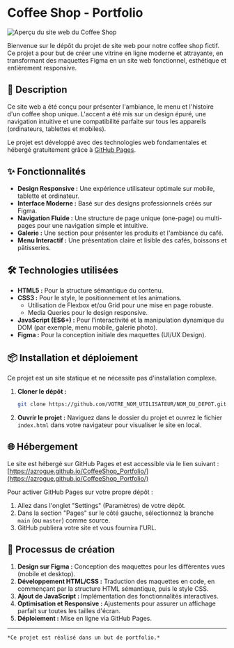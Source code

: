 # Coffee Shop - Portfolio

![Aperçu du site web du Coffee Shop](https://i.ibb.co/TBkmd43n/cofeeshop-screenshot-drawio.png)

Bienvenue sur le dépôt du projet de site web pour notre coffee shop fictif. Ce projet a pour but de créer une vitrine en ligne moderne et attrayante, en transformant des maquettes Figma en un site web fonctionnel, esthétique et entièrement responsive.

## 🚀 Description

Ce site web a été conçu pour présenter l'ambiance, le menu et l'histoire d'un coffee shop unique. L'accent a été mis sur un design épuré, une navigation intuitive et une compatibilité parfaite sur tous les appareils (ordinateurs, tablettes et mobiles).

Le projet est développé avec des technologies web fondamentales et hébergé gratuitement grâce à [GitHub Pages](https://pages.github.com/).

## ✨ Fonctionnalités

*   **Design Responsive :** Une expérience utilisateur optimale sur mobile, tablette et ordinateur.
*   **Interface Moderne :** Basé sur des designs professionnels créés sur Figma.
*   **Navigation Fluide :** Une structure de page unique (one-page) ou multi-pages pour une navigation simple et intuitive.
*   **Galerie :** Une section pour présenter les produits et l'ambiance du café.
*   **Menu Interactif :** Une présentation claire et lisible des cafés, boissons et pâtisseries.

## 🛠️ Technologies utilisées

*   **HTML5 :** Pour la structure sémantique du contenu.
*   **CSS3 :** Pour le style, le positionnement et les animations.
    *   Utilisation de Flexbox et/ou Grid pour une mise en page robuste.
    *   Media Queries pour le design responsive.
*   **JavaScript (ES6+) :** Pour l'interactivité et la manipulation dynamique du DOM (par exemple, menu mobile, galerie photo).
*   **Figma :** Pour la conception initiale des maquettes (UI/UX Design).

## 📦 Installation et déploiement

Ce projet est un site statique et ne nécessite pas d'installation complexe.

1.  **Cloner le dépôt :**
    ```bash
    git clone https://github.com/VOTRE_NOM_UTILISATEUR/NOM_DU_DEPOT.git
    ```

2.  **Ouvrir le projet :**
    Naviguez dans le dossier du projet et ouvrez le fichier `index.html` dans votre navigateur pour visualiser le site en local.

## 🌐 Hébergement

Le site est hébergé sur GitHub Pages et est accessible via le lien suivant :
[https://azrogue.github.io/CoffeeShop_Portfolio/](https://azrogue.github.io/CoffeeShop_Portfolio/)

Pour activer GitHub Pages sur votre propre dépôt :
1.  Allez dans l'onglet "Settings" (Paramètres) de votre dépôt.
2.  Dans la section "Pages" sur le côté gauche, sélectionnez la branche `main` (ou `master`) comme source.
3.  GitHub publiera votre site et vous fournira l'URL.

## 🎨 Processus de création

1.  **Design sur Figma :** Conception des maquettes pour les différentes vues (mobile et desktop).
2.  **Développement HTML/CSS :** Traduction des maquettes en code, en commençant par la structure HTML sémantique, puis le style CSS.
3.  **Ajout de JavaScript :** Implémentation des fonctionnalités interactives.
4.  **Optimisation et Responsive :** Ajustements pour assurer un affichage parfait sur toutes les tailles d'écran.
5.  **Déploiement :** Mise en ligne via GitHub Pages.

---

    *Ce projet est réalisé dans un but de portfolio.*

